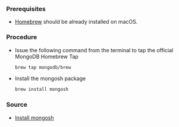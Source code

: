 

### Prerequisites
- [Homebrew](https://brew.sh/) should be already installed on macOS.


### Procedure
- Issue the following command from the terminal to tap the official MongoDB Homebrew Tap

    ```bash
    brew tap mongodb/brew
    ```

- Install the mongosh package

    ```bash
    brew install mongosh
    ```

### Source
- [Install mongosh](https://docs.mongodb.com/mongodb-shell/install#std-label-mdb-shell-install)